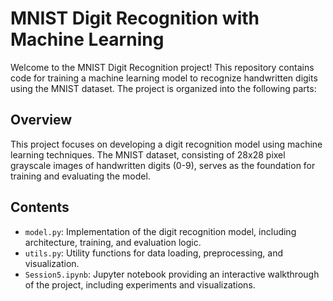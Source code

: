# MNIST Digit Recognition with Machine Learning

Welcome to the MNIST Digit Recognition project! This repository contains code for training a machine learning model to recognize handwritten digits using the MNIST dataset. The project is organized into the following parts:

## Overview

This project focuses on developing a digit recognition model using machine learning techniques. The MNIST dataset, consisting of 28x28 pixel grayscale images of handwritten digits (0-9), serves as the foundation for training and evaluating the model.

## Contents

- `model.py`: Implementation of the digit recognition model, including architecture, training, and evaluation logic.
- `utils.py`: Utility functions for data loading, preprocessing, and visualization.
- `Session5.ipynb`: Jupyter notebook providing an interactive walkthrough of the project, including experiments and visualizations.

